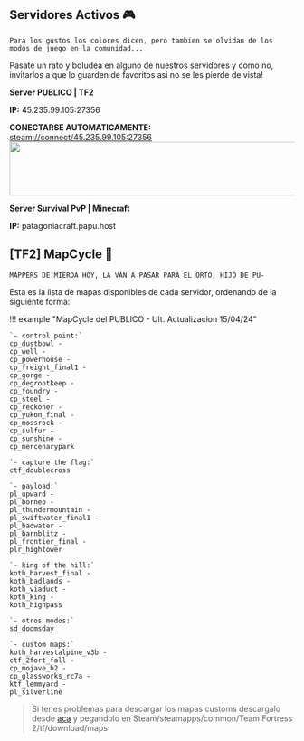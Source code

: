 ## Servidores Activos 🎮
`Para los gustos los colores dicen, pero tambien se olvidan de los modos de juego en la comunidad...`

Pasate un rato y boludea en alguno de nuestros servidores y como no, invitarlos a que lo guarden de favoritos asi no se les pierde de vista!

**Server PUBLICO | TF2**

**IP:** 45.235.99.105:27356

**CONECTARSE AUTOMATICAMENTE:** [steam://connect/45.235.99.105:27356](steam://connect/45.235.99.105:27356)
<a href="https://www.gametracker.com/server_info/45.235.99.105:27356/" target="_blank"><img src="https://cache.gametracker.com/server_info/45.235.99.105:27356/b_560_95_1.png" border="0" width="560" height="95" alt=""/></a>

**Server Survival PvP | Minecraft**

**IP:** patagoniacraft.papu.host

## [TF2] MapCycle 🌳

``MAPPERS DE MIERDA HOY, LA VAN A PASAR PARA EL ORTO, HIJO DE PU-``

Esta es la lista de mapas disponibles de cada servidor, ordenando de la siguiente forma:

!!! example "MapCycle del PUBLICO - Ult. Actualizacion 15/04/24"
	
	`- control point:` 
	cp_dustbowl -
	cp_well -
	cp_powerhouse -
	cp_freight_final1 -
	cp_gorge -
	cp_degrootkeep -
	cp_foundry -
	cp_steel -
	cp_reckoner -
	cp_yukon_final -
	cp_mossrock -
	cp_sulfur -
	cp_sunshine -
	cp_mercenarypark 

	`- capture the flag:`
	ctf_doublecross 

	`- payload:`
	pl_upward -
	pl_borneo -
	pl_thundermountain -
	pl_swiftwater_final1 -
	pl_badwater -
	pl_barnblitz -
	pl_frontier_final -
	plr_hightower 

	`- king of the hill:`
	koth_harvest_final -
	koth_badlands -
	koth_viaduct -
	koth_king -
	koth_highpass
	
	`- otros modos:`
	sd_doomsday

	`- custom maps:`
	koth_harvestalpine_v3b - 
	ctf_2fort_fall - 
	cp_mojave_b2 -
	cp_glassworks_rc7a -
	ktf_lemmyard -
	pl_silverline

> Si tenes problemas para descargar los mapas customs descargalo desde [aca](https://www.mediafire.com/file/5zv1ft1xvam6w3n/mapas+customs.zip/file) y pegandolo en Steam/steamapps/common/Team Fortress 2/tf/download/maps
